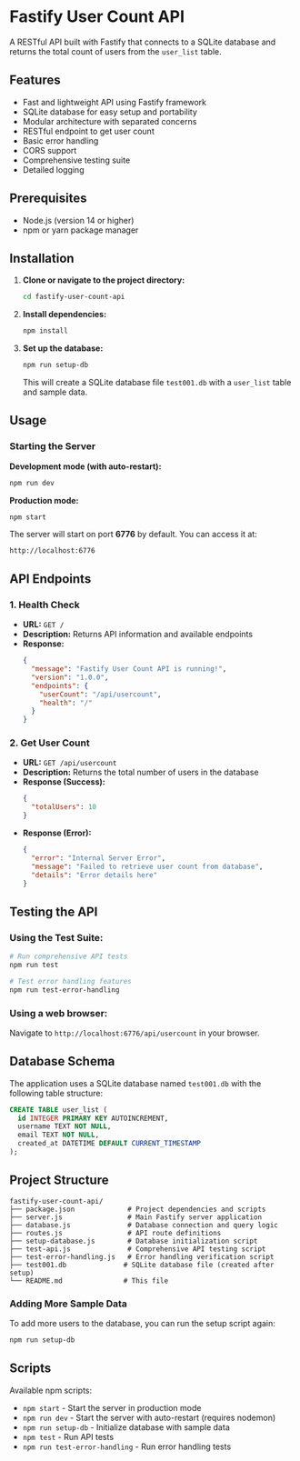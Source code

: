 # Fastify User Count API

A RESTful API built with Fastify that connects to a SQLite database and returns the total count of users from the `user_list` table.

## Features

- Fast and lightweight API using Fastify framework
- SQLite database for easy setup and portability
- Modular architecture with separated concerns
- RESTful endpoint to get user count
- Basic error handling
- CORS support
- Comprehensive testing suite
- Detailed logging

## Prerequisites

- Node.js (version 14 or higher)
- npm or yarn package manager

## Installation

1. **Clone or navigate to the project directory:**

   ```bash
   cd fastify-user-count-api
   ```

2. **Install dependencies:**

   ```bash
   npm install
   ```

3. **Set up the database:**
   ```bash
   npm run setup-db
   ```
   This will create a SQLite database file `test001.db` with a `user_list` table and sample data.

## Usage

### Starting the Server

**Development mode (with auto-restart):**

```bash
npm run dev
```

**Production mode:**

```bash
npm start
```

The server will start on port **6776** by default. You can access it at:

```
http://localhost:6776
```

## API Endpoints

### 1. Health Check

- **URL:** `GET /`
- **Description:** Returns API information and available endpoints
- **Response:**
  ```json
  {
    "message": "Fastify User Count API is running!",
    "version": "1.0.0",
    "endpoints": {
      "userCount": "/api/usercount",
      "health": "/"
    }
  }
  ```

### 2. Get User Count

- **URL:** `GET /api/usercount`
- **Description:** Returns the total number of users in the database
- **Response (Success):**
  ```json
  {
    "totalUsers": 10
  }
  ```
- **Response (Error):**
  ```json
  {
    "error": "Internal Server Error",
    "message": "Failed to retrieve user count from database",
    "details": "Error details here"
  }
  ```

## Testing the API

### Using the Test Suite:

```bash
# Run comprehensive API tests
npm run test

# Test error handling features
npm run test-error-handling
```

### Using a web browser:

Navigate to `http://localhost:6776/api/usercount` in your browser.

## Database Schema

The application uses a SQLite database named `test001.db` with the following table structure:

```sql
CREATE TABLE user_list (
  id INTEGER PRIMARY KEY AUTOINCREMENT,
  username TEXT NOT NULL,
  email TEXT NOT NULL,
  created_at DATETIME DEFAULT CURRENT_TIMESTAMP
);
```

## Project Structure

```
fastify-user-count-api/
├── package.json             # Project dependencies and scripts
├── server.js                # Main Fastify server application
├── database.js              # Database connection and query logic
├── routes.js                # API route definitions
├── setup-database.js        # Database initialization script
├── test-api.js              # Comprehensive API testing script
├── test-error-handling.js   # Error handling verification script
├── test001.db              # SQLite database file (created after setup)
└── README.md               # This file
```

### Adding More Sample Data

To add more users to the database, you can run the setup script again:

```bash
npm run setup-db
```

## Scripts

Available npm scripts:

- `npm start` - Start the server in production mode
- `npm run dev` - Start the server with auto-restart (requires nodemon)
- `npm run setup-db` - Initialize database with sample data
- `npm test` - Run API tests
- `npm run test-error-handling` - Run error handling tests
